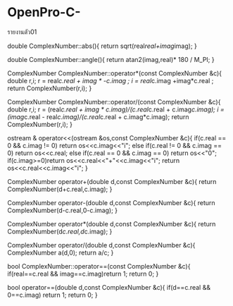 # OpenPro-C-
รายงานตัว01

double ComplexNumber::abs(){
    return sqrt(real*real+imag*imag);
}
		
double ComplexNumber::angle(){
    return atan2(imag,real)* 180 / M_PI;
}

ComplexNumber ComplexNumber::operator*(const ComplexNumber &c){
	double r,i;
	r = real*c.real + imag * -c.imag ;
	i = real*c.imag +imag*c.real ;
	return ComplexNumber(r,i);
}

ComplexNumber ComplexNumber::operator/(const ComplexNumber &c){
	double r,i;
	r = (real*c.real + imag * c.imag)/(c.real*c.real + c.imag*c.imag);
	i = (imag*c.real - real*c.imag)/(c.real*c.real + c.imag*c.imag);
	return ComplexNumber(r,i);
}

ostream & operator<<(ostream &os,const ComplexNumber &c){
    if(c.real == 0 && c.imag != 0) return os<<c.imag<<"i";
    else if(c.real != 0 && c.imag == 0) return os<<c.real;
    else if(c.real == 0 && c.imag == 0) return os<<"0";
    if(c.imag>=0)return os<<c.real<<"+"<<c.imag<<"i";
    return os<<c.real<<c.imag<<"i";
}

ComplexNumber operator+(double d,const ComplexNumber &c){
	return ComplexNumber(d+c.real,c.imag);
}

ComplexNumber operator-(double d,const ComplexNumber &c){
	return ComplexNumber(d-c.real,0-c.imag);
}

ComplexNumber operator*(double d,const ComplexNumber &c){
	return ComplexNumber(d*c.real,d*c.imag);
}

ComplexNumber operator/(double d,const ComplexNumber &c){
	ComplexNumber a(d,0);
	return a/c;
}

bool ComplexNumber::operator==(const ComplexNumber &c){
	if(real==c.real && imag==c.imag)return 1;
	return 0;
}	

bool operator==(double d,const ComplexNumber &c){
	if(d==c.real && 0==c.imag) return 1;
	return 0;
}
